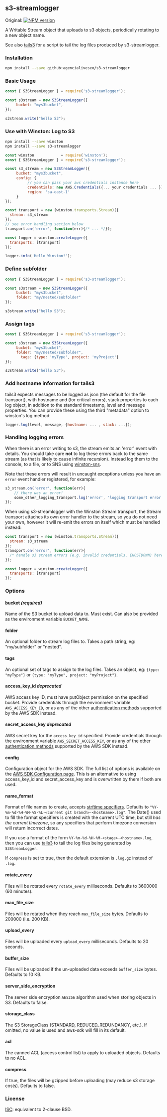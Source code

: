 ## s3-streamlogger
Original:
[![NPM version](https://badge.fury.io/js/s3-streamlogger.svg)](http://badge.fury.io/js/s3-streamlogger)


A Writable Stream object that uploads to s3 objects, periodically rotating to a
new object name.

See also [tails3](http://github.com/coggle/tails3) for a script to tail the log
files produced by s3-streamlogger.

### Installation
```bash
npm install --save github:agencialiveseo/s3-streamlogger
```

### Basic Usage
```js
const { S3StreamLogger } = require('s3-streamlogger');

const s3stream = new S3StreamLogger({
     bucket: "mys3bucket",
});

s3stream.write("hello S3");
```

### Use with Winston: Log to S3
```sh
npm install --save winston
npm install --save s3-streamlogger
```

```js
const winston            = require('winston');
const { S3StreamLogger } = require('s3-streamlogger');

const s3_stream = new S3StreamLogger({
     bucket: "mys3bucket",
     config: {
          // you can pass your aws credentials instance here
          credentials: new AWS.Credentials({... your credentials ... }),
          region: 'sa-east-1'
     }
});

const transport = new (winston.transports.Stream)({
  stream: s3_stream
});
// see error handling section below
transport.on('error', function(err){/* ... */});

const logger = winston.createLogger({
  transports: [transport]
});

logger.info('Hello Winston!');
```

### Define subfolder
```js
const { S3StreamLogger } = require('s3-streamlogger');

const s3stream = new S3StreamLogger({
     bucket: "mys3bucket",
     folder: "my/nested/subfolder"
});

s3stream.write("hello S3");
```

### Assign tags
```js
const { S3StreamLogger } = require('s3-streamlogger');

const s3stream = new S3StreamLogger({
     bucket: "mys3bucket",
     folder: "my/nested/subfolder",
       tags: {type: 'myType', project: 'myProject'}
});

s3stream.write("hello S3");
```

### Add hostname information for tails3
tails3 expects messages to be logged as json (the default for the file
transport), with hostname and (for critical errors), stack properties to each
log object, in addition to the standard timestamp, level and message
properties. You can provide these using the third "metadata" option to
winston's log method:

```js
logger.log(level, message, {hostname: ... , stack: ...});
```

### Handling logging errors
When there is an error writing to s3, the stream emits an 'error' event with
details. You should take care **not** to log these errors back to the same
stream (as that is likely to cause infinite recursion). Instead log them to the
console, to a file, or to SNS using [winston-sns](https://github.com/jesseditson/winston-sns).

Note that these errors will result in uncaught exceptions unless you have an
`error` event handler registered, for example:

```js
s3_stream.on('error', function(err){
    // there was an error!
    some_other_logging_transport.log('error', 'logging transport error', err)
});
```

When using s3-streamlogger with the Winston Stream transport, the Stream transport
attaches its own error handler to the stream, so you do not need your own,
however it will re-emit the errors on itself which must be handled instead:

```js
const transport = new (winston.transports.Stream)({
  stream: s3_stream
});
transport.on('error', function(err){
  /* handle s3 stream errors (e.g. invalid credentials, EHOSTDOWN) here */
});

const logger = winston.createLogger({
  transports: [transport]
});
```

### Options

#### bucket *(required)*
Name of the S3 bucket to upload data to. Must exist.
Can also be provided as the environment variable `BUCKET_NAME`.

#### folder
An optional folder to stream log files to. Takes a path string,
eg: "my/subfolder" or "nested".

#### tags
An optional set of tags to assign to the log files. Takes an object,
eg: `{type: "myType"}` or `{type: "myType", project: "myProject"}`.

#### access_key_id *deprecated*
AWS access key ID, must have putObject permission on the specified bucket.  Provide
credentials through the environment variable `AWS_ACCESS_KEY_ID`, or as any
of the other [authentication
methods](https://docs.aws.amazon.com/sdk-for-javascript/v3/developer-guide/setting-credentials-node.html)
supported by the AWS SDK instead.


#### secret_access_key *deprecated*
AWS secret key for the `access_key_id` specified.  Provide
credentials through the environment variable `AWS_SECRET_ACCESS_KEY`, or as any
of the other [authentication
methods](https://docs.aws.amazon.com/sdk-for-javascript/v3/developer-guide/setting-credentials-node.html)
supported by the AWS SDK instead.

#### config

Configuration object for the AWS SDK. The full list of options is available on the [AWS SDK Configuration page](https://docs.aws.amazon.com/sdk-for-javascript/v3/developer-guide/global-config-object.html). This is an alternative to using access_key_id and secret_access_key and is overwritten by them if both are used.

#### name_format
Format of file names to create, accepts [strftime specifiers](https://github.com/samsonjs/strftime). Defaults to `"%Y-%m-%d-%H-%M-%S-%L-<current git branch>-<hostname>.log"`. The Date() used to fill the format specifiers is created with the current UTC time, but still *has the current timezone*, so any specifiers that perform timezone conversion will return incorrect dates.

If you use a format of the form `%Y-%m-%d-%H-%M-<stage>-<hostname>.log`, then
you can use [tails3](http://github.com/coggle/tails3) to tail the log files
being generated by `S3StreamLogger`.

If `compress` is set to true, then the default extension is `.log.gz` instead of
`.log`.

#### rotate_every
Files will be rotated every `rotate_every` milliseconds. Defaults to 3600000 (60
minutes).

#### max_file_size
Files will be rotated when they reach `max_file_size` bytes. Defaults to 200000 (i.e. 200 KB).

#### upload_every
Files will be uploaded every `upload_every` milliseconds. Defaults to 20
seconds.

#### buffer_size
Files will be uploaded if the un-uploaded data exceeds `buffer_size` bytes.
Defaults to 10 KB.

#### server_side_encryption
The server side encryption `AES256` algorithm used when storing objects in S3.
Defaults to false.

#### storage_class
The S3 StorageClass (STANDARD, REDUCED_REDUNDANCY, etc.). If omitted, no value
is used and aws-sdk will fill in its default.

#### acl
The canned ACL (access control list) to apply to uploaded objects.
Defaults to no ACL.

#### compress
If true, the files will be gzipped before uploading (may reduce s3 storage costs).
Defaults to false.

### License
[ISC](http://opensource.org/licenses/ISC): equivalent to 2-clause BSD.

